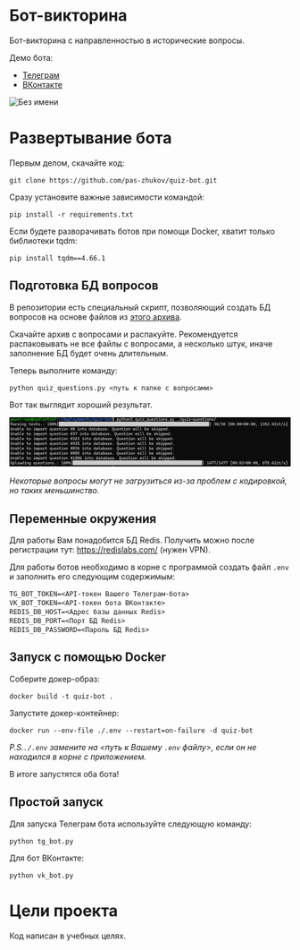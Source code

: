 # Бот-викторина

Бот-викторина с направленностью в исторические вопросы.

Демо бота:
 - [Телеграм](https://t.me/history_quizlet_bot)
 - [ВКонтакте](https://vk.com/im?sel=-222307795)

![Без имени](https://github.com/pas-zhukov/quiz-bot/assets/117192371/64f0b6da-32ed-4ed7-903b-69bde294b0cf)


# Развертывание бота

Первым делом, скачайте код:

```shell
git clone https://github.com/pas-zhukov/quiz-bot.git
```

Сразу установите важные зависимости командой:

```shell
pip install -r requirements.txt
```

Если будете разворачивать ботов при помощи Docker, хватит только библиотеки tqdm:
```shell
pip install tqdm==4.66.1
```

## Подготовка БД вопросов

В репозитории есть специальный скрипт, позволяющий создать БД вопросов на основе файлов из [этого архива](https://dvmn.org/media/modules_dist/quiz-questions.zip).

Скачайте архив с вопросами и распакуйте. Рекомендуется распаковывать не все файлы с вопросами, а несколько штук, иначе заполнение БД будет очень длительным.

Теперь выполните команду:
```shell
python quiz_questions.py <путь к папке с вопросами>
```

Вот так выглядит хороший результат.

![upload_questions.png](.github%2Fupload_questions.png)

_Некоторые вопросы могут не загрузиться из-за проблем с кодировкой, но таких меньшинство._

## Переменные окружения

Для работы Вам понадобится БД Redis. Получить можно после регистрации тут: https://redislabs.com/ (нужен VPN).

Для работы ботов необходимо в корне с программой создать файл `.env` и заполнить его следующим содержимым:
```shell
TG_BOT_TOKEN=<API-токен Вашего Телеграм-бота>
VK_BOT_TOKEN=<API-токен бота ВКонтакте>
REDIS_DB_HOST=<Адрес базы данных Redis>
REDIS_DB_PORT=<Порт БД Redis>
REDIS_DB_PASSWORD=<Пароль БД Redis>
```

## Запуск с помощью Docker

Соберите докер-образ:
```shell
docker build -t quiz-bot .
```

Запустите докер-контейнер:
```shell
docker run --env-file ./.env --restart=on-failure -d quiz-bot
```

_P.S.`./.env` замените на <путь к Вашему `.env` файлу>, если он не находился в корне с приложением._

В итоге запустятся оба бота!

## Простой запуск

Для запуска Телеграм бота используйте следующую команду:

```shell
python tg_bot.py
```

Для бот ВКонтакте:

```shell
python vk_bot.py
```

# Цели проекта

Код написан в учебных целях.

